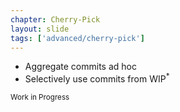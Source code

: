 ```yaml
---
chapter: Cherry-Pick
layout: slide
tags: ['advanced/cherry-pick']
---
```


* Aggregate commits ad hoc
* Selectively use commits from WIP<sup>*</sup>

<small>Work in Progress</small>